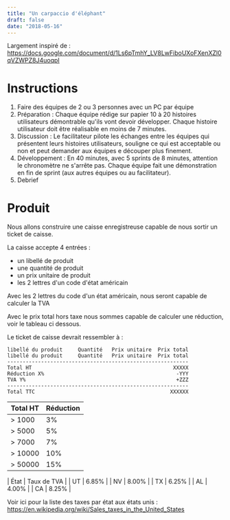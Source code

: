```yaml
---
title: "Un carpaccio d'éléphant"
draft: false
date: "2018-05-16"
---
```


Largement inspiré de : https://docs.google.com/document/d/1Ls6pTmhY_LV8LwFiboUXoFXenXZl0qVZWPZ8J4uoqpI

# Instructions

1. Faire des équipes de 2 ou 3 personnes avec un PC par équipe
1. Préparation : Chaque équipe rédige sur papier 10 à 20 histoires utilisateurs démontrable qu'ils vont devoir développer. Chaque histoire utilisateur doit être réalisable en moins de 7 minutes.
1. Discussion : Le facilitateur pilote les échanges entre les équipes qui présentent leurs histoires utilisateurs, souligne ce qui est acceptable ou non et peut demander aux équipes e découper plus finement.
1. Développement : En 40 minutes, avec 5 sprints de 8 minutes, attention le chronomètre ne s'arrête pas. Chaque équipe fait une démonstration en fin de sprint (aux autres équipes ou au facilitateur).   
1. Debrief

# Produit
Nous allons construire une caisse enregistreuse capable de nous sortir un ticket de caisse.

La caisse accepte 4 entrées :
- un libellé de produit
- une quantité de produit
- un prix unitaire de produit
- les 2 lettres d'un code d'état américain

Avec les 2 lettres du code d'un état américain, nous seront capable de calculer la TVA

Avec le prix total hors taxe nous sommes capable de calculer une réduction, voir le tableau ci dessous.

Le ticket de caisse devrait ressembler à :

```
libellé du produit     Quantité   Prix unitaire  Prix total
libellé du produit     Quantité   Prix unitaire  Prix total
-----------------------------------------------------------
Total HT                                              XXXXX
Réduction X%                                           -YYY
TVA Y%                                                 +ZZZ
-----------------------------------------------------------
Total TTC                                            XXXXXX
```

| Total HT    | Réduction     |
| ----------- | ------------- |
| > 1000      | 3%            |
| > 5000      | 5%            |
| > 7000      | 7%            |
| > 10000     | 10%           |
| > 50000     | 15%           |


| État  | Taux de TVA |
| UT    | 6.85%       |
| NV    | 8.00%       |
| TX    | 6.25%       |
| AL    | 4.00%       |
| CA    | 8.25%       |

Voir ici pour la liste des taxes par état aux états unis : https://en.wikipedia.org/wiki/Sales_taxes_in_the_United_States
